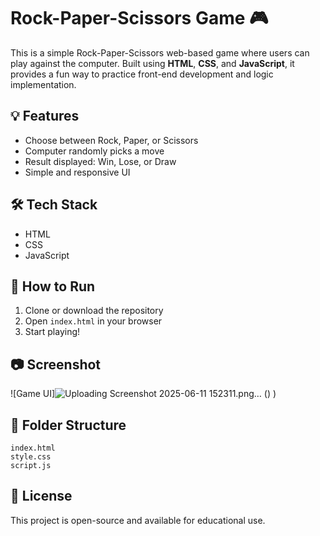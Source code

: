 
# Rock-Paper-Scissors Game 🎮

This is a simple Rock-Paper-Scissors web-based game where users can play against the computer. Built using **HTML**, **CSS**, and **JavaScript**, it provides a fun way to practice front-end development and logic implementation.

## 💡 Features
- Choose between Rock, Paper, or Scissors
- Computer randomly picks a move
- Result displayed: Win, Lose, or Draw
- Simple and responsive UI

## 🛠 Tech Stack
- HTML
- CSS
- JavaScript

## 🚀 How to Run
1. Clone or download the repository
2. Open `index.html` in your browser
3. Start playing!

## 📷 Screenshot
![Game UI]![Uploading Screenshot 2025-06-11 152311.png…]()
()
) <!-- optional if you add an image later -->

## 📂 Folder Structure
```
index.html
style.css
script.js
```

## 📃 License
This project is open-source and available for educational use.
